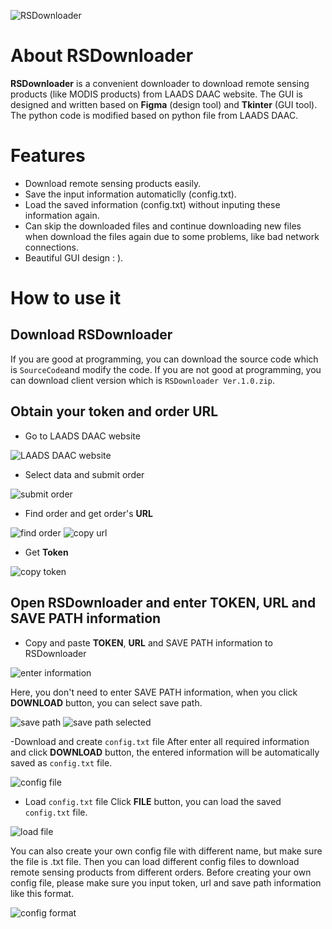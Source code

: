 ![RSDownloader](/RSDownloaderGUI.png)
# About RSDownloader

**RSDownloader** is a convenient downloader to download remote sensing products (like MODIS products) from LAADS DAAC website. The GUI is designed and written based on **Figma** (design tool) and **Tkinter** (GUI tool). The python code is modified based on python file from LAADS DAAC.

# Features
- Download remote sensing products easily.
- Save the input information automaticlly (config.txt).
- Load the saved information (config.txt) without inputing these information again.
- Can skip the downloaded files and continue downloading new files when download the files again due to some problems, like bad network connections.
- Beautiful GUI design : ).

# How to use it
## Download RSDownloader
If you are good at programming, you can download the source code which is `SourceCode`and modify the code. If you are not good at programming, you can download client version which is `RSDownloader Ver.1.0.zip`.

## Obtain your token and order URL
- Go to LAADS DAAC website

![LAADS DAAC website](/LAADSWeb.PNG)

- Select data and submit order

![submit order](/SubmitOrder.PNG)

- Find order and get order's **URL**

![find order](/OpenOrder.PNG)
![copy url](/CopyURL.PNG)

- Get **Token**

![copy token](/CopyTOKEN.PNG)

## Open RSDownloader and enter TOKEN, URL and SAVE PATH information
- Copy and paste **TOKEN**, **URL** and SAVE PATH information to RSDownloader

![enter information](/EnterInformation.png)

Here, you don't need to enter SAVE PATH information, when you click **DOWNLOAD** button, you can select save path.

![save path](/SavePath.png)
![save path selected](/SavePathSelect.png)

-Download and create `config.txt` file
After enter all required information and click **DOWNLOAD** button, the entered information will be automatically saved as `config.txt` file.

![config file](/ConfigFile.png)

- Load `config.txt` file
Click **FILE** button, you can load the saved `config.txt` file.

![load file](/ConfigSelect.png)

You can also create your own config file with different name, but make sure the file is .txt file. Then you can load different config files to download remote sensing products from different orders. Before creating your own config file, please make sure you input token, url and save path information like this format.

![config format](/ConfigContent.png.png)

